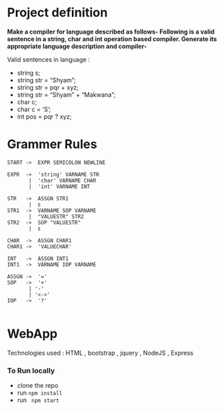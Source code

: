 
# Project definition
**Make a compiler for language described as follows-
Following is a valid sentence in a string, char and int operation based compiler. Generate its appropriate
language description and compiler-**

Valid sentences in language :
*	string s;
*	string str = “Shyam”;
*	string str = pqr + xyz;
*	string str = “Shyam” + “Makwana”;
*	char c;
*	char c = ‘S’;
*	int pos = pqr ? xyz;

# Grammer Rules
```
START ->  EXPR SEMICOLON NEWLINE

EXPR  ->  'string' VARNAME STR 
       |  'char' VARNAME CHAR
       |  'int' VARNAME INT

STR   ->  ASSGN STR1 
       |  ε  
STR1  ->  VARNAME SOP VARNAME 
       |  "VALUESTR" STR2     
STR2  ->  SOP "VALUESTR" 
       |  ε                                 

CHAR  ->  ASSGN CHAR1                                	      
CHAR1 ->  'VALUECHAR'                                    

INT   ->  ASSGN INT1                                  	    	   
INT1  ->  VARNAME IOP VARNAME                     

ASSGN ->  '='
SOP   ->  '+' 
       | '-' 
       | '<->'
IOP   ->  '?'
 
```

# WebApp
Technologies used : HTML ,  bootstrap , jquery , NodeJS , Express 
	
###  To Run locally 
* clone the repo
* run  ```npm install```  
* run ``` npm start```


